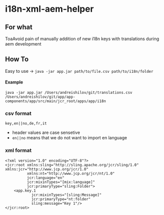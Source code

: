 # i18n-xml-aem-helper


## For what

ToaAvoid pain of manually addition of new i18n keys with translations during aem development

## How To

Easy to use -> ```java -jar app.jar path/to/file.csv path/to/i18n/folder```

#### Example

```java -jar app.jar /Users/andreishilov/git/translations.csv /Users/andreishilov/git/app/app-components/app/src/main/jcr_root/apps/app/i18n```

### csv format

```key,en||no,de,fr,it```

* header values are case sensetive
* ```en||no``` means that we do not want to import en language

### xml format

```
<?xml version="1.0" encoding="UTF-8"?>
<jcr:root xmlns:sling="http://sling.apache.org/jcr/sling/1.0" xmlns:jcr="http://www.jcp.org/jcr/1.0"
          xmlns:nt="http://www.jcp.org/jcr/nt/1.0"
          jcr:language="en"
          jcr:mixinTypes="[mix:language]"
          jcr:primaryType="sling:Folder">
    <app.key.1
            jcr:mixinTypes="[sling:Message]"
            jcr:primaryType="nt:folder"
            sling:message="Key 1"/>
</jcr:root>            
```
